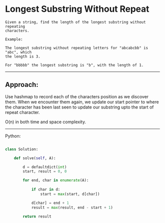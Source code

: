 # Longest Substring Without Repeat

    Given a string, find the length of the longest substring without repeating
    characters.

    Example:

    The longest substring without repeating letters for "abcabcbb" is "abc", which
    the length is 3.

    For "bbbbb" the longest substring is "b", with the length of 1.

---

## Approach:

Use hashmap to record each of the characters position as we discover them. When
we encounter them again, we update our start pointer to where the character has
been last seen to update our substring upto the start of repeat character.

O(n) in both time and space complexity.

---

Python:

```python

class Solution:

    def solve(self, A):

        d = defaultdict(int)
        start, result = 0, 0

        for end, char in enumerate(A):
            
            if char in d:
                start = max(start, d[char])

            d[char] = end + 1
            result = max(result, end - start + 1)

        return result
```
